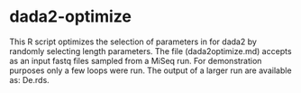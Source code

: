 # dada2-optimize
This R script optimizes the selection of parameters in for dada2 by randomly selecting length parameters. 
The file (dada2optimize.md) accepts as an input fastq files sampled from a MiSeq run. 
For demonstration purposes only a few loops were run. The output of a larger run are available as: De.rds.

